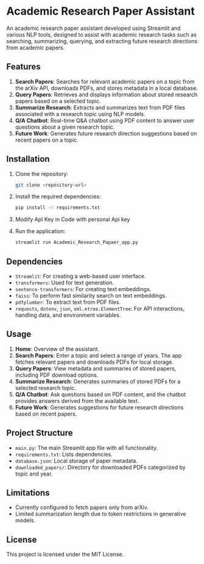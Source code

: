 # Academic Research Paper Assistant

An academic research paper assistant developed using Streamlit and various NLP tools, designed to assist with academic research tasks such as searching, summarizing, querying, and extracting future research directions from academic papers.

## Features

1. **Search Papers**: Searches for relevant academic papers on a topic from the arXiv API, downloads PDFs, and stores metadata in a local database.
2. **Query Papers**: Retrieves and displays information about stored research papers based on a selected topic.
3. **Summarize Research**: Extracts and summarizes text from PDF files associated with a research topic using NLP models.
4. **Q/A Chatbot**: Real-time Q&A chatbot using PDF content to answer user questions about a given research topic.
5. **Future Work**: Generates future research direction suggestions based on recent papers on a topic.

## Installation

1. Clone the repository:
    ```bash
    git clone <repository-url>
    ```
2. Install the required dependencies:
    ```bash
    pip install -r requirements.txt
    ```
3. Modify ApI Key in Code with personal Api key
      
4. Run the application:
    ```bash
    streamlit run Academic_Research_Papaer_app.py
    ```

## Dependencies

- `Streamlit`: For creating a web-based user interface.
- `transformers`: Used for text generation.
- `sentence-transformers`: For creating text embeddings.
- `faiss`: To perform fast similarity search on text embeddings.
- `pdfplumber`: To extract text from PDF files.
- `requests`, `dotenv`, `json`, `xml.etree.ElementTree`: For API interactions, handling data, and environment variables.

## Usage

1. **Home**: Overview of the assistant.
2. **Search Papers**: Enter a topic and select a range of years. The app fetches relevant papers and downloads PDFs for local storage.
3. **Query Papers**: View metadata and summaries of stored papers, including PDF download options.
4. **Summarize Research**: Generates summaries of stored PDFs for a selected research topic.
5. **Q/A Chatbot**: Ask questions based on PDF content, and the chatbot provides answers derived from the available text.
6. **Future Work**: Generates suggestions for future research directions based on recent papers.

## Project Structure

- `main.py`: The main Streamlit app file with all functionality.
- `requirements.txt`: Lists dependencies.
- `database.json`: Local storage of paper metadata.
- `downloaded_papers/`: Directory for downloaded PDFs categorized by topic and year.

## Limitations

- Currently configured to fetch papers only from arXiv.
- Limited summarization length due to token restrictions in generative models.

## License

This project is licensed under the MIT License.
